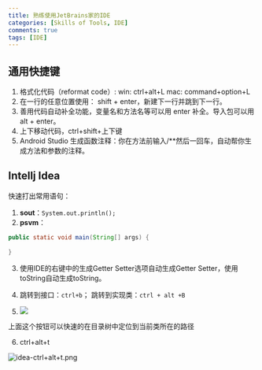 ```yaml
---
title: 熟练使用JetBrains家的IDE
categories: [Skills of Tools, IDE]
comments: true
tags: [IDE]
---
```


## 通用快捷键

1. 格式化代码（reformat code）:
win: ctrl+alt+L
mac: command+option+L
2. 在一行的任意位置使用： shift + enter，新建下一行并跳到下一行。
3. 善用代码自动补全功能，变量名和方法名等可以用 enter 补全。导入包可以用 alt + enter。
4. 上下移动代码，ctrl+shift+上下键
5. Android Studio 生成函数注释：你在方法前输入/**然后一回车，自动帮你生成方法和参数的注释。

<!-- more -->

## Intellj Idea

快速打出常用语句：

1. **sout**：`System.out.println();`
2. **psvm**：
```java
public static void main(String[] args) {
        
}
```

3. 使用IDE的右键中的生成Getter Setter选项自动生成Getter Setter，使用toString自动生成toString。

4. 跳转到接口：`ctrl+b`； 跳转到实现类：`ctrl + alt +B`

5. ![](../../../../images/2018/idea图解.png)

上面这个按钮可以快速的在目录树中定位到当前类所在的路径

6. ctrl+alt+t

![idea-ctrl+alt+t.png](../../../../images/2018/idea-ctrl+alt+t.png)


